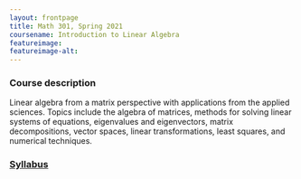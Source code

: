 ```yaml
---
layout: frontpage
title: Math 301, Spring 2021
coursename: Introduction to Linear Algebra
featureimage: 
featureimage-alt:
---
```


### Course description

Linear algebra from a matrix perspective with applications from the applied sciences.
Topics include the algebra of matrices, methods for solving linear systems of equations,
eigenvalues and eigenvectors, matrix decompositions, vector spaces,
linear transformations, least squares, and numerical techniques.


### [Syllabus](syllabus)
